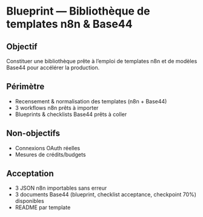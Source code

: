 # Blueprint — Bibliothèque de templates n8n & Base44

## Objectif
Constituer une bibliothèque prête à l’emploi de templates n8n et de modèles Base44 pour accélérer la production.

## Périmètre
- Recensement & normalisation des templates (n8n + Base44)
- 3 workflows n8n prêts à importer
- Blueprints & checklists Base44 prêts à coller

## Non-objectifs
- Connexions OAuth réelles
- Mesures de crédits/budgets

## Acceptation
- 3 JSON n8n importables sans erreur
- 3 documents Base44 (blueprint, checklist acceptance, checkpoint 70%) disponibles
- README par template
